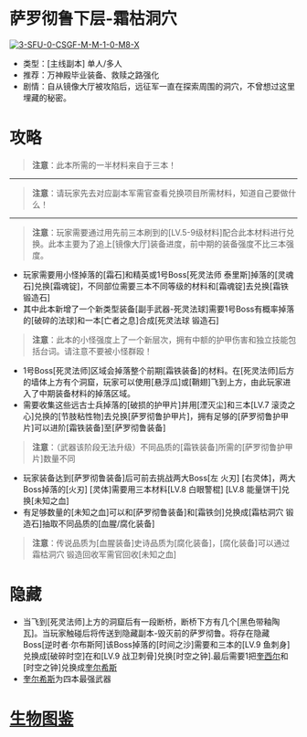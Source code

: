 # 萨罗彻鲁下层-霜枯洞穴
<a href="https://ibb.co/NV5qG1m"><img src="https://i.ibb.co/M2rHJ8G/3-SFU-0-CSGF-M-M-1-0-M8-X.png" alt="3-SFU-0-CSGF-M-M-1-0-M8-X" border="0"></a>
* 类型：[主线副本] 单人/多人
* 推荐：万神殿毕业装备、救赎之路强化
* 剧情：自从镜像大厅被攻陷后，远征军一直在探索周围的洞穴，不曾想过这里埋藏的秘密。
# 攻略
>**注意**：此本所需的一半材料来自于三本！
---
>**注意**：请玩家先去对应副本军需官查看兑换项目所需材料，知道自己要做什么！
---
>**注意**：玩家需要通过用先前三本刷到的[LV.5-9级材料]配合此本材料进行兑换。此本主要为了追上[镜像大厅]装备进度，前中期的装备强度不比三本强度。
* 玩家需要用小怪掉落的[霜石]和精英或1号Boss[死灵法师 泰里斯]掉落的[灵魂石]兑换[霜魂锭]，不同部位需要三本不同等级的材料和[霜魂锭]去兑换[霜铁 锻造石]
* 其中此本新增了一个新类型装备[副手武器-死灵法球]需要1号Boss有概率掉落的[破碎的法球]和一本[亡者之息]合成[死灵法球 锻造石]
>**注意**：此本的小怪强度上了一个新层次，拥有中额的护甲伤害和独立技能包括台词。请注意不要被小怪群殴！
* 1号Boss[死灵法师]区域会掉落整个前期[霜铁装备]的材料。在[死灵法师]后方的墙体上方有个洞窟，玩家可以使用[悬浮瓜]或[鞘翅]飞到上方，由此玩家进入了中期装备材料的掉落区域。
* 需要收集这些远古士兵掉落的[破损的护甲片]并用[湮灭尘]和三本[LV.7 滚烫之心]兑换的[节肢粘性物]去兑换[萨罗彻鲁护甲片]，拥有足够的[萨罗彻鲁护甲片]可以进阶[霜铁装备]至[萨罗彻鲁装备]
>**注意**：（武器该阶段无法升级）不同品质的[霜铁装备]所需的[萨罗彻鲁护甲片]数量不同
* 玩家装备达到[萨罗彻鲁装备]后可前去挑战两大Boss[左 火刃] [右灵体]，两大Boss掉落的[火刃] [灵体]需要用三本材料[LV.8 白眼警棍] [LV.8 能量饼干]兑换[未知之血]
* 有足够数量的[未知之血]可以和[萨罗彻鲁装备]和[霜铁剑]兑换成[霜枯洞穴 锻造石]抽取不同品质的[血腥/腐化装备]
>**注意**：传说品质为[血腥装备]史诗品质为[腐化装备]，[腐化装备]可以通过霜枯洞穴 锻造回收军需官回收[未知之血]
# 隐藏
* 当飞到[死灵法师]上方的洞窟后有一段断桥，断桥下方有几个[黑色带釉陶瓦]。当玩家触碰后将传送到隐藏副本-毁灭前的萨罗彻鲁。将存在隐藏Boss[逆时者·尔布斯阿]该Boss掉落的[时间之沙]需要和三本的[LV.9 鱼刺身]兑换成[破碎时空]在和[LV.9 战卫刺骨]兑换[时空之钟].最后需要1把<a href="https://github.com/LeafletXD/Minecraft-Yuanchu-Server-Wiki/blob/main/Wiki/RPG%E9%81%93%E5%85%B7/%E8%BF%91%E6%88%98%E6%AD%A6%E5%99%A8/%E5%89%91/%E5%A5%8E%E8%A5%BF%E5%B0%94.md">奎西尔<a/>和[时空之钟]兑换成<a href="https://github.com/LeafletXD/Minecraft-Yuanchu-Server-Wiki/blob/main/Wiki/RPG%E9%81%93%E5%85%B7/%E8%BF%91%E6%88%98%E6%AD%A6%E5%99%A8/%E5%89%91/%E5%A5%8E%E5%B0%94%E5%B8%8C%E6%96%AF.md">奎尔希斯<a/>
* <a href="https://github.com/LeafletXD/Minecraft-Yuanchu-Server-Wiki/blob/main/Wiki/RPG%E9%81%93%E5%85%B7/%E8%BF%91%E6%88%98%E6%AD%A6%E5%99%A8/%E5%89%91/%E5%A5%8E%E5%B0%94%E5%B8%8C%E6%96%AF.md">奎尔希斯<a/>为四本最强武器
# <a href="https://github.com/LeafletXD/Minecraft-Yuanchu-Server-Wiki/blob/main/Wiki/%E7%94%9F%E7%89%A9%E5%9B%BE%E9%89%B4/%E3%80%90%E5%9B%9B%E6%9C%AC%E3%80%91%E9%9C%9C%E6%9E%AF%E6%B4%9E%E7%A9%B4.md">生物图鉴<a/> 
